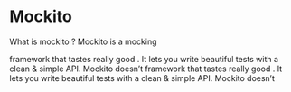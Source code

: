 # Mockito

What is  mockito ?
Mockito is a  mocking

 framework  that tastes really  good . It lets  you write beautiful tests  with a clean &  simple  API. Mockito  doesn’t 
 framework  that tastes really  good . It lets  you write beautiful tests  with a clean &  simple  API. Mockito  doesn’t 


